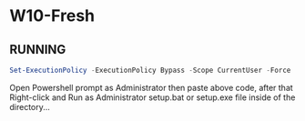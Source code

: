 # W10-Fresh

## RUNNING

```powershell
Set-ExecutionPolicy -ExecutionPolicy Bypass -Scope CurrentUser -Force
```

 Open Powershell prompt as Administrator then paste above code, after that Right-click and Run as
 Administrator setup.bat or setup.exe file inside of the directory...
